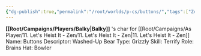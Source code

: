```yaml
---
{"dg-publish":true,"permalink":"/root/worlds/p-cs/buttons/","tags":["Zen","Other"]}
---
```


**[[Root/Campaigns/Players/Balky\|Balky]]** 's char for [[Root/Campaigns/As Player/11. Let's Heist It - Zen/11. Let's Heist It - Zen\|11. Let's Heist It - Zen]]
Name: Buttons
Descriptor: Washed-Up 
Bear Type: Grizzly 
Skill: Terrify 
Role: Brains 
Hat: Bowler